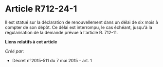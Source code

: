 # Article R712-24-1

Il est statué sur la déclaration de renouvellement dans un délai de six mois à compter de son dépôt. Ce délai est interrompu,
le cas échéant, jusqu'à la régularisation de la demande prévue à l'article R. 712-11.

**Liens relatifs à cet article**

_Créé par_:

  - Décret n°2015-511 du 7 mai 2015 - art. 1
